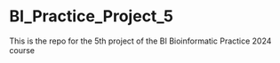 # BI_Practice_Project_5
This is the repo for the 5th project of the BI Bioinformatic Practice 2024 course
